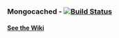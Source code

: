 ### Mongocached - [![Build Status](https://secure.travis-ci.org/rubyops/mongocached.png?branch=master)](http://travis-ci.org/rubyops/mongocached)

#### [See the Wiki](https://github.com/rubyops/mongocached/wiki)

